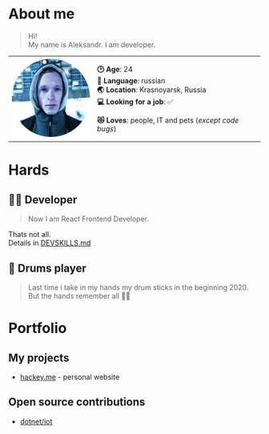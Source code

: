 # About me

> Hi!  
> My name is Aleksandr.
> I am developer.

<table><tr>
<td><img src="assets/images/ava360.png" width="160px"/></td>
<td>

**🕑 Age**: 24  
**🤪 Language**: russian  
**🌏 Location**: Krasnoyarsk, Russia  
**💻 Looking for a job**: ✅  

**😻 Loves**: people, IT and pets (*except code bugs*)  
</td>
</tr></table>


# Hards

## 👨‍💻 Developer
> Now I am React Frontend Developer.

Thats not all.  
Details in [DEVSKILLS.md](DEVSKILLS.md)

## 🥁 Drums player
> Last time i take in my hands my drum sticks in the beginning 2020.  
> But the hands remember all 🐱‍👤


# Portfolio

## My projects
- [hackey.me](https://hackey.me) - personal website

## Open source contributions
- [dotnet/iot](https://github.com/dotnet/iot/pulls?q=author%3Ahackey9)
